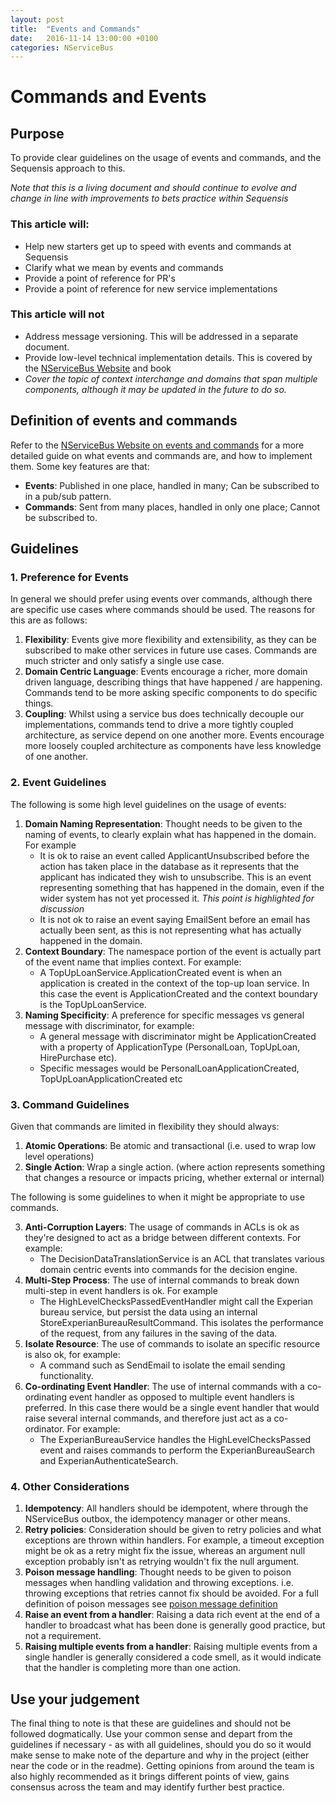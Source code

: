 ```yaml
---
layout: post
title:  "Events and Commands"
date:   2016-11-14 13:00:00 +0100
categories: NServiceBus
---
```


# Commands and Events

## Purpose

To provide clear guidelines on the usage of events and commands, and the Sequensis approach to this. 

*Note that this is a living document and should continue to evolve and change in line with improvements to bets practice within Sequensis*

### This article will:
- Help new starters get up to speed with events and commands at Sequensis
- Clarify what we mean by events and commands
- Provide a point of reference for PR's
- Provide a point of reference for new service implementations

### This article will not
- Address message versioning. This will be addressed in a separate document.
- Provide low-level technical implementation details. This is covered by the [NServiceBus Website] and book
- *Cover the topic of context interchange and domains that span multiple components, although it may be updated in the future to do so.*

## Definition of events and commands
Refer to the [NServiceBus Website on events and commands] for a more detailed guide on what events and commands are, and how to implement them. Some key features are that:

 - **Events**: Published in one place, handled in many; Can be subscribed to in a pub/sub pattern.
 - **Commands**: Sent from many places, handled in only one place;  Cannot be subscribed to.

## Guidelines

### 1. Preference for Events
In general we should prefer using events over commands, although there are specific use cases where commands should be used. The reasons for this are as follows:

1. **Flexibility**: Events give more flexibility and extensibility, as they can be subscribed to make other services in future use cases. Commands are much stricter and only satisfy a single use case.
2. **Domain Centric Language**:  Events encourage a richer, more domain driven language, describing things that have happened / are happening. Commands tend to be more asking specific components to do specific things.
3. **Coupling**: Whilst using a service bus does technically decouple our implementations,  commands tend to drive a more tightly coupled architecture, as service depend on one another more. Events encourage more loosely coupled architecture as components have less knowledge of one another. 

### 2. Event Guidelines
The following is some high level guidelines on the usage of events:

1. **Domain Naming Representation**: Thought needs to be given to the naming of events, to clearly explain what has happened in the domain. For example 
	- It is ok to raise an event called ApplicantUnsubscribed before the action has taken place in the database as it represents that the applicant has indicated they wish to unsubscribe. This is an event representing something that has happened in the domain, even if the wider system has not yet processed it. *This point is highlighted for discussion*
	- It is not ok to raise an event saying EmailSent before an email has actually been sent, as this is not representing what has actually happened in the domain.
2. **Context Boundary**: The namespace portion of the event is actually part of the event name that implies context. For example:
	- A TopUpLoanService.ApplicationCreated event is when an application is created in the context of the top-up loan service. In this case the event is ApplicationCreated and the context boundary is the TopUpLoanService.
3. **Naming Specificity**: A preference for specific messages vs general message with discriminator, for example:
	- A general message with discriminator might be ApplicationCreated with a property of ApplicationType (PersonalLoan, TopUpLoan, HirePurchase etc).
	- Specific messages would be PersonalLoanApplicationCreated, TopUpLoanApplicationCreated etc

### 3. Command Guidelines
Given that commands are limited in flexibility they should always:

1. **Atomic Operations**: Be atomic and transactional (i.e. used to wrap low level operations)
2. **Single Action**: Wrap a single action. (where action represents something that changes a resource or impacts pricing, whether external or internal)

The following is some guidelines to when it might be appropriate to use commands.

3. **Anti-Corruption Layers**: The usage of commands in ACLs is ok as they're designed to act as a bridge between different contexts. For example:
	- The DecisionDataTranslationService is an ACL that translates various domain centric events into commands for the decision engine.
4. **Multi-Step Process**: The use of internal commands to break down multi-step in event handlers is ok. For example
	- The HighLevelChecksPassedEventHandler might call the Experian bureau service, but persist the data using an internal StoreExperianBureauResultCommand. This isolates the performance of the request, from any failures in the saving of the data.
5. **Isolate Resource**: The use of commands to isolate an specific resource is also ok, for example:
	- A command such as SendEmail to isolate the email sending functionality.
6. **Co-ordinating Event Handler**:  The use of internal commands with a co-ordinating event handler as opposed to multiple event handlers is preferred. In this case there would be a single event handler that would raise several internal commands, and therefore just act as a co-ordinator. For example:
	- The ExperianBureauService handles the HighLevelChecksPassed event and raises commands to perform the ExperianBureauSearch and ExperianAuthenticateSearch.

### 4. Other Considerations

1. **Idempotency**: All handlers should be idempotent, where through the NServiceBus outbox, the idempotency manager or other means.
2. **Retry policies**: Consideration should be given to retry policies and what exceptions are thrown within handlers. For example, a timeout exception might be ok as a retry might fix the issue, whereas an argument null exception probably isn't as retrying wouldn't fix the null argument.
3. **Poison message handling**: Thought needs to be given to poison messages when handling validation and throwing exceptions. i.e. throwing exceptions that retries cannot fix should be avoided. For a full definition of poison messages see [poison message definition]
4. **Raise an event from a handler**: Raising a data rich event at the end of a handler to broadcast what has been done is generally good practice, but not a requirement.
5. **Raising multiple events from a handler**: Raising multiple events from a single handler is generally considered a code smell, as it would indicate that the handler is completing more than one action.

## Use your judgement
The final thing to note is that these are guidelines and should not be followed dogmatically. Use your common sense and depart from the guidelines if necessary - as with all guidelines, should you do so it would make sense to make note of the departure and why in the project (either near the code or in the readme). Getting opinions from around the team is also highly recommended as it brings different points of view, gains consensus across the team and may identify further best practice.

[NServiceBus Website]:https://docs.particular.net/nservicebus/
[NServiceBus Website on events and commands]: https://docs.particular.net/nservicebus/messaging/messages-events-commands
[poison message definition]: https://msdn.microsoft.com/en-us/library/ms789028(v=vs.110).aspx






